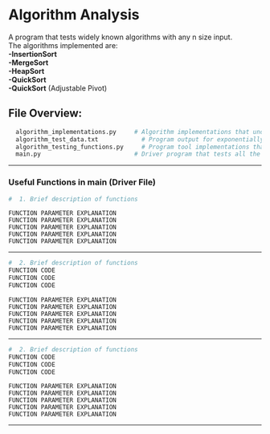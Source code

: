 # Algorithm Analysis
A program that tests widely known algorithms with any n size input.
<br  /> The algorithms implemented are: 
<br  /> **-InsertionSort
<br  /> -MergeSort
<br  /> -HeapSort
<br  /> -QuickSort
<br  /> -QuickSort** (Adjustable Pivot)

## File Overview:

```bash
  algorithm_implementations.py     # Algorithm implementations that undergo testing
  algorithm_test_data.txt 		     # Program output for exponentially increasing input sizes
  algorithm_testing_functions.py 	 # Program tool implementations that test the algorithms
  main.py                          # Driver program that tests all the algorithms
 ```
 
 ----------
 
### Useful Functions in main (Driver File)

```Python
#  1. Brief description of functions

```
    FUNCTION PARAMETER EXPLANATION
    FUNCTION PARAMETER EXPLANATION
    FUNCTION PARAMETER EXPLANATION
    FUNCTION PARAMETER EXPLANATION
    FUNCTION PARAMETER EXPLANATION
    
-----------

```Python
#  2. Brief description of functions
FUNCTION CODE
FUNCTION CODE
FUNCTION CODE
```
    FUNCTION PARAMETER EXPLANATION
    FUNCTION PARAMETER EXPLANATION
    FUNCTION PARAMETER EXPLANATION
    FUNCTION PARAMETER EXPLANATION
    FUNCTION PARAMETER EXPLANATION
    
-----------


```Python
#  2. Brief description of functions
FUNCTION CODE
FUNCTION CODE
FUNCTION CODE
```
    FUNCTION PARAMETER EXPLANATION
    FUNCTION PARAMETER EXPLANATION
    FUNCTION PARAMETER EXPLANATION
    FUNCTION PARAMETER EXPLANATION
    FUNCTION PARAMETER EXPLANATION
    
-----------
